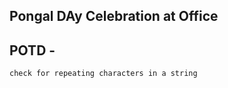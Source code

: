 ## Pongal DAy Celebration at Office 

## POTD - 
~~~
check for repeating characters in a string 
~~~